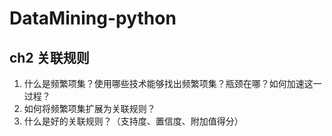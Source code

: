 # DataMining-python

## ch2 关联规则

1. 什么是频繁项集？使用哪些技术能够找出频繁项集？瓶颈在哪？如何加速这一过程？
2. 如何将频繁项集扩展为关联规则？
3. 什么是好的关联规则？（支持度、置信度、附加值得分）
